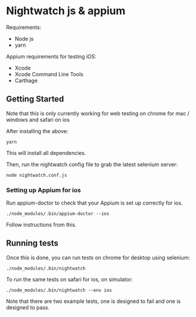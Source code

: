 # Nightwatch js & appium

Requirements:
* Node js
* yarn

Appium requirements for testing iOS:
* Xcode
* Xcode Command Line Tools
* Carthage


## Getting Started

Note that this is only currently working for web testing on chrome for mac / windows and safari on ios

After installing the above:

    yarn

This will install all dependencies.

Then, run the nightwatch config file to grab the latest selenium server:

    node nightwatch.conf.js

### Setting up Appium for ios

Run appium-doctor to check that your Appium is set up correctly for ios.

    ./node_modules/.bin/appium-doctor --ios

Follow instructions from this.

## Running tests

Once this is done, you can run tests on chrome for desktop using selenium:

    ./node_modules/.bin/nightwatch


To run the same tests on safari for ios, on simulator:

    ./node_modules/.bin/nightwatch --env ios

Note that there are two example tests, one is designed to fail and one is designed to pass.
